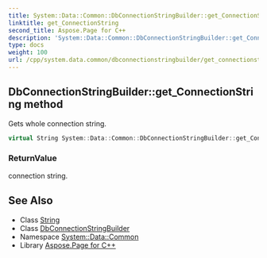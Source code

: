 ```yaml
---
title: System::Data::Common::DbConnectionStringBuilder::get_ConnectionString method
linktitle: get_ConnectionString
second_title: Aspose.Page for C++
description: 'System::Data::Common::DbConnectionStringBuilder::get_ConnectionString method. Gets whole connection string in C++.'
type: docs
weight: 100
url: /cpp/system.data.common/dbconnectionstringbuilder/get_connectionstring/
---
```

## DbConnectionStringBuilder::get_ConnectionString method


Gets whole connection string.

```cpp
virtual String System::Data::Common::DbConnectionStringBuilder::get_ConnectionString() const
```


### ReturnValue

connection string.

## See Also

* Class [String](../../../system/string/)
* Class [DbConnectionStringBuilder](../)
* Namespace [System::Data::Common](../../)
* Library [Aspose.Page for C++](../../../)
